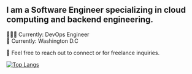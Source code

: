 ## I am a Software Engineer specializing in cloud computing and backend engineering.

👨🏽‍💻 Currently: DevOps Engineer </br>
📍 Currently: Washington D.C

💬 Feel free to reach out to connect or for freelance inquiries.

[![Top Langs](https://github-readme-stats.vercel.app/api/top-langs/?username=jtaylortech&layout=compact)](https://github.com/jtaylortech/github-readme-stats&theme=dracula)
